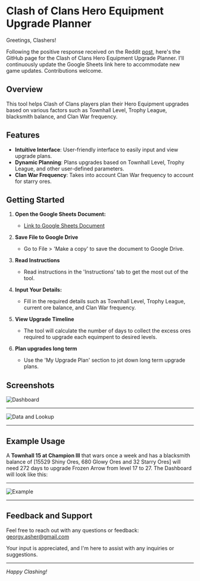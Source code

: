 # Clash of Clans Hero Equipment Upgrade Planner

Greetings, Clashers! 

   
Following the positive response received on the Reddit [post](https://www.reddit.com/r/ClashOfClans/comments/1atwpa1/plan_your_hero_equipment_upgrades_using_this/), here's the GitHub page for the Clash of Clans Hero Equipment Upgrade Planner. I'll continuously update the Google Sheets link here to accommodate new game updates. Contributions welcome.

## Overview

This tool helps Clash of Clans players plan their Hero Equipment upgrades based on various factors such as Townhall Level, Trophy League, blacksmith balance, and Clan War frequency.

## Features

- **Intuitive Interface**: User-friendly interface to easily input and view upgrade plans.
- **Dynamic Planning**: Plans upgrades based on Townhall Level, Trophy League, and other user-defined parameters.
- **Clan War Frequency**: Takes into account Clan War frequency to account for starry ores.

## Getting Started

1. **Open the Google Sheets Document:**
   - [Link to Google Sheets Document](https://docs.google.com/spreadsheets/d/1DzUwIBW1AuYfyH7iTgxRb2dmPH8VyY5uu85CffDie-I/edit#gid=895341860)
  
2. **Save File to Google Drive**
    - Go to File > 'Make a copy' to save the document to Google Drive.

3. **Read Instructions**
   - Read instructions in the 'Instructions' tab to get the most out of the tool.
     
4. **Input Your Details:**
   - Fill in the required details such as Townhall Level, Trophy League, current ore balance, and Clan War frequency.

5. **View Upgrade Timeline**
   - The tool will calculate the number of days to collect the excess ores required to upgrade each equimpent to desired levels.

6. **Plan upgrades long term**
   - Use the 'My Upgrade Plan' section to jot down long term upgrade plans.

## Screenshots
![Dashboard](https://github.com/ashergeo/My-Portfolio/blob/main/assets/Clash%20of%20Clans%20Upgrade%20Planner/Dashboard.png)

---

![Data and Lookup](https://github.com/ashergeo/My-Portfolio/blob/main/assets/Clash%20of%20Clans%20Upgrade%20Planner/Data%20and%20Lookup.png)

---

## Example Usage
A **Townhall 15 at Champion III** that wars once a week and has a blacksmith balance of [15529 Shiny Ores, 680 Glowy Ores and 32 Starry Ores] will need 272 days to upgrade Frozen Arrow from level 17 to 27. 
The Dashboard will look like this:

--- 
![Example](https://github.com/ashergeo/My-Portfolio/blob/main/assets/Clash%20of%20Clans%20Upgrade%20Planner/Example%20Usage.png) 

---

## Feedback and Support

Feel free to reach out with any questions or feedback: [georgy.asher@gmail.com](mailto:georgy.asher@gmail.com)

Your input is appreciated, and I'm here to assist with any inquiries or suggestions.

---

*Happy Clashing!*
